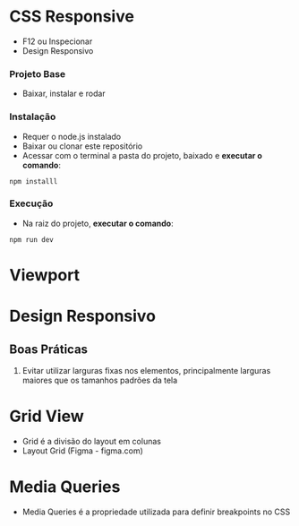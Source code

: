 # CSS Responsive

- F12 ou Inspecionar
- Design Responsivo

### Projeto Base

- Baixar, instalar e rodar

### Instalação

- Requer o node.js instalado
- Baixar ou clonar este repositório
- Acessar com o terminal a pasta do projeto, baixado e **executar o comando**:
```
npm installl
``` 

### Execução

- Na raiz do projeto, **executar o comando**:
```
npm run dev
```

# Viewport

# Design Responsivo

## Boas Práticas

1. Evitar utilizar larguras fixas nos elementos, principalmente larguras maiores que os tamanhos padrões da tela

# Grid View

- Grid é a divisão do layout em colunas
- Layout Grid (Figma - figma.com)

# Media Queries


- Media Queries é a propriedade utilizada para definir breakpoints no CSS
